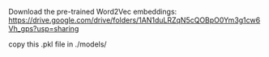 Download the pre-trained Word2Vec embeddings:
https://drive.google.com/drive/folders/1AN1duLRZqN5cQOBpO0Ym3g1cw6Vh_gps?usp=sharing

copy this .pkl file in ./models/

